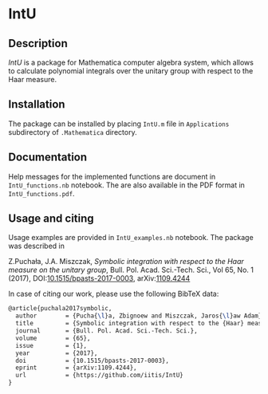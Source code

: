 # IntU

## Description

*IntU* is a package for Mathematica computer algebra system, which allows to
calculate polynomial integrals over the unitary group with respect to the Haar
measure.

## Installation

The package can be installed by placing `IntU.m` file in `Applications`
subdirectory of `.Mathematica` directory.

## Documentation

Help messages for the implemented functions are document in `IntU_functions.nb`
notebook. The are also available in the PDF format in `IntU_functions.pdf`.


## Usage and citing

Usage examples are provided in `IntU_examples.nb` notebook. The package was
described in

Z.Puchała, J.A. Miszczak, *Symbolic integration with respect to the Haar measure on the unitary group*, Bull. Pol. Acad. Sci.-Tech. Sci., Vol 65, No. 1 (2017), DOI:[10.1515/bpasts-2017-0003](https://doi.org/10.1515/bpasts-2017-0003), arXiv:[1109.4244](https://arxiv.org/abs/1109.4244)

In case of citing our work, please use the following BibTeX data:

```tex
@article{puchala2017symbolic,
  author        = {Pucha{\l}a, Zbignoew and Miszczak, Jaros{\l}aw Adam},
  title         = {Symbolic integration with respect to the {Haar} measure on the unitary group},
  journal       = {Bull. Pol. Acad. Sci.-Tech. Sci.},
  volume        = {65},
  issue         = {1},   
  year          = {2017},
  doi           = {10.1515/bpasts-2017-0003},
  eprint        = {arXiv:1109.4244},
  url           = {https://github.com/iitis/IntU}
}
```

